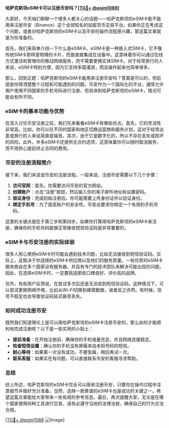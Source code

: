 **哈萨克斯坦eSIM卡可以注册币安吗？[[TG💪+ @esim1088](https://t.me/s/esim1088)]**

大家好，今天咱们聊聊一个很多人都关心的话题——哈萨克斯坦的eSIM卡能不能用来注册币安（Binance）这个全球知名的加密货币交易平台。如果你正在考虑这个问题，或者对哈萨克斯坦的eSIM卡以及币安的操作流程感兴趣，那这篇文章就是为你准备的。

首先，我们来简单介绍一下什么是eSIM卡。eSIM卡是一种嵌入式SIM卡，它不像传统SIM卡那样是物理的卡片，而是直接集成在设备中。这意味着你可以通过在线方式激活和管理你的移动网络服务，而不需要更换实体SIM卡。对于经常旅行的人来说，eSIM卡特别方便，因为它支持多国漫游，而且操作起来也简单得多。

那么，回到正题：哈萨克斯坦的eSIM卡能用来注册币安吗？答案是可以的，但前提是你得清楚整个过程和可能遇到的问题。币安作为一个国际化的平台，通常允许用户使用不同国家的手机号码进行注册，但具体到哈萨克斯坦的eSIM卡，情况可能会有所不同。

### eSIM卡的基本功能与优势

在深入讨论币安注册之前，我们先来看看eSIM卡有哪些优点。首先，它的灵活性非常高。比如，你可以在不同的国家和地区切换运营商和服务计划，这对于经常出差或旅行的人来说简直是福音。其次，由于它是数字化的，所以不存在丢失或损坏的风险。此外，许多eSIM卡还提供无合约选项，这意味着你可以随时取消服务，而不用担心提前终止合同的费用。

### 币安的注册流程简介

接下来，我们来说说币安的注册流程。一般来说，注册币安需要以下几个步骤：

1. **访问官网**：首先，你需要访问币安的官方网站。
2. **创建账户**：点击“注册”按钮，然后输入你的电子邮件地址和设置密码。
3. **验证身份**：完成初始注册后，你可能需要上传身份证件以验证身份。
4. **绑定手机号**：为了提高账户的安全性，币安会要求你绑定一个有效的手机号码。

这里的关键点就在于第三步和第四步。如果你打算用哈萨克斯坦的eSIM卡来注册，确保你的手机号码能够正常接收短信验证码是非常重要的。

### eSIM卡与币安注册的实际体验

很多人担心使用eSIM卡时可能会遇到技术问题，比如无法接收到短信验证码。实际上，这取决于你选择的eSIM卡供应商以及他们的服务质量。一些优质的eSIM卡服务商会在多个国家设有服务器，并且有专门的技术团队来解决可能出现的问题。因此，在选择eSIM卡时，一定要挑选那些口碑良好、评价高的品牌。

另外，有些用户反馈说，在尝试多次后还是无法收到短信验证码。这种情况下，可以尝试更换网络环境，比如从Wi-Fi切换到蜂窝数据，或者反之亦然。有时候，信号不稳定也会导致验证码延迟甚至丢失。

### 如何成功注册币安

既然我们知道理论上是可以用哈萨克斯坦的eSIM卡注册币安的，那么如何才能顺利地完成注册呢？以下是一些实用的小贴士：

- **提前准备**：在开始注册前，确保你的手机电量充足，并且网络连接稳定。
- **检查短信设置**：确认你的手机没有屏蔽来自未知号码的短信。
- **耐心等待**：如果第一次没有成功，不要急躁，稍后再试一次。
- **联系客服**：如果实在有问题，可以直接联系币安的客服寻求帮助。

### 总结

综上所述，哈萨克斯坦的eSIM卡完全可以用来注册币安，只要你在操作过程中注意细节并做好充分准备。当然，选择一款靠谱的eSIM卡也是成功的关键之一。希望这篇文章能给大家带来一些有用的参考信息。最后，再次提醒大家，无论是在哪个国家使用何种工具进行交易，请务必遵守当地的法律法规，确保自己的行为合法合规。

[[TG💪+ @esim1088](https://t.me/s/esim1088) ![Image](https://i.postimg.cc/4NQfJmqS/Snipaste-2025-05-13-00-14-12.png)]